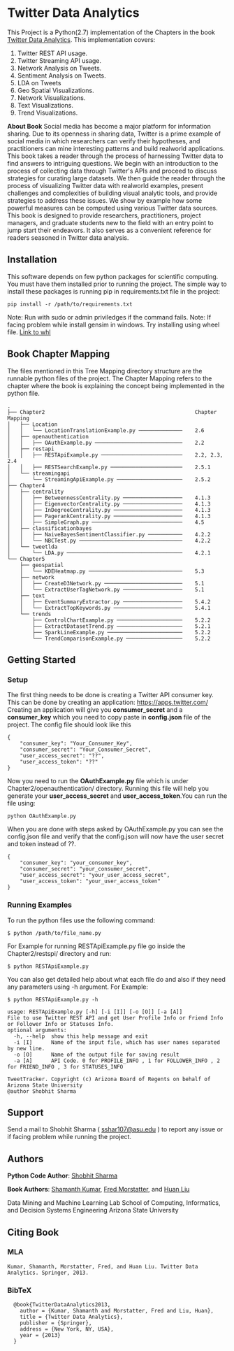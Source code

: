 # Twitter Data Analytics
This Project is a Python(2.7) implementation of the Chapters in the book [Twitter Data Analytics](http://tweettracker.fulton.asu.edu/tda/). This implementation covers:
1. Twitter REST API usage.
2. Twitter Streaming API usage.
3. Network Analysis on Tweets.
4. Sentiment Analysis on Tweets.
5. LDA on Tweets
6. Geo Spatial Visualizations.
7. Network Visualizations.
8. Text Visualizations.
9. Trend Visualizations.

**About Book**
Social media has become a major platform for information sharing. Due to its openness in sharing data, Twitter is a prime example of social media in which researchers can verify their hypotheses, and practitioners can mine interesting patterns and build realworld applications. This book takes a reader through the process of harnessing Twitter data to find answers to intriguing questions. We begin with an introduction to the process of collecting data through Twitter's APIs and proceed to discuss strategies for curating large datasets. We then guide the reader through the process of visualizing Twitter data with realworld examples, present challenges and complexities of building visual analytic tools, and provide strategies to address these issues. We show by example how some powerful measures can be computed using various Twitter data sources. This book is designed to provide researchers, practitioners, project managers, and graduate students new to the field with an entry point to jump start their endeavors. It also serves as a convenient reference for readers seasoned in Twitter data analysis.

## Installation
This software depends on few python packages for scientific computing. You must have them installed prior to running the project. 
The simple way to install these packages is running pip in requirements.txt file in the project:
```
pip install -r /path/to/requirements.txt
```
Note: Run with sudo or admin priviledges if the command fails.
Note: If facing problem while install gensim in windows. Try installing using wheel file. [Link to whl](http://www.lfd.uci.edu/~gohlke/pythonlibs/#gensim)

## Book Chapter Mapping
The files mentioned in this Tree Mapping directory structure are the runnable python files of the project. The Chapter Mapping refers to the chapter where the book is explaining the concept being implemented in the python file.
```
.
├── Chapter2                                                Chapter Mapping
│   ├── Location
│   │   └── LocationTranslationExample.py ──────────────    2.6
│   ├── openauthentication
│   │   ├── OAuthExample.py ────────────────────────────    2.2
│   ├── restapi
│   │   ├── RESTApiExample.py ──────────────────────────    2.2, 2.3, 2.4
│   │   ├── RESTSearchExample.py ───────────────────────    2.5.1
│   └── streamingapi
│       └── StreamingApiExample.py ─────────────────────    2.5.2
├── Chapter4
│   ├── centrality
│   │   ├── BetweennessCentrality.py ───────────────────    4.1.3
│   │   ├── EigenvectorCentrality.py ───────────────────    4.1.3
│   │   ├── InDegreeCentrality.py ──────────────────────    4.1.3
│   │   ├── PagerankCentrality.py ──────────────────────    4.1.3
│   │   ├── SimpleGraph.py ─────────────────────────────    4.5
│   ├── classificationbayes
│   │   ├── NaiveBayesSentimentClassifier.py ───────────    4.2.2
│   │   └── NBCTest.py ─────────────────────────────────    4.2.2
│   └── tweetlda
│       └── LDA.py ─────────────────────────────────────    4.2.1
└── Chapter5
    ├── geospatial
    │   └── KDEHeatmap.py ──────────────────────────────    5.3
    ├── network
    │   ├── CreateD3Network.py ─────────────────────────    5.1
    │   └── ExtractUserTagNetwork.py ───────────────────    5.1
    ├── text
    │   ├── EventSummaryExtractor.py ───────────────────    5.4.2
    │   └── ExtractTopKeywords.py ──────────────────────    5.4.1
    └── trends
        ├── ControlChartExample.py ─────────────────────    5.2.2
        ├── ExtractDatasetTrend.py ─────────────────────    5.2.1
        ├── SparkLineExample.py ────────────────────────    5.2.2
        └── TrendComparisonExample.py ──────────────────    5.2.2
```
## Getting Started
### Setup

The first thing needs to be done is creating a Twitter API consumer key. This can be done by creating an application: https://apps.twitter.com/
Creating an application will give you **consumer_secret** and a **consumer_key** which you need to copy paste in **config.json** file of the project. The config file should look like this
```
{
    "consumer_key": "Your_Consumer_Key", 
    "consumer_secret": "Your_Consumer_Secret", 
    "user_access_secret": "??", 
    "user_access_token": "??"
}
```
Now you need to run the **OAuthExample.py** file which is under Chapter2/openauthentication/ directory. Running this file will help you generate your **user_access_secret** and **user_access_token**.You can run the file using:
```
python OAuthExample.py
```
When you are done with steps asked by OAuthExample.py you can see the config.json file and verify that the config.json will now have the user secret and token instead of ??.
```
{
    "consumer_key": "your_consumer_key", 
    "consumer_secret": "your_consumer_secret", 
    "user_access_secret": "your_user_access_secret",
    "user_access_token": "your_user_access_token"
}
```
### Running Examples
To run the python files use the following command:
```
$ python /path/to/file_name.py
```
For Example for running RESTApiExample.py file go inside the Chapter2/restspi/ directory and run:
```
$ python RESTApiExample.py
```
You can also get detailed help about what each file do and also if they need any parameters using -h argument. For Example:
```
$ python RESTApiExample.py -h

usage: RESTApiExample.py [-h] [-i [I]] [-o [O]] [-a [A]]
File to use Twitter REST API and get User Profile Info or Friend Info or Follower Info or Statuses Info.
optional arguments:
  -h, --help  show this help message and exit
  -i [I]      Name of the input file, which has user names separated by new line.
  -o [O]      Name of the output file for saving result
  -a [A]      API Code. 0 for PROFILE_INFO , 1 for FOLLOWER_INFO , 2 for FRIEND_INFO , 3 for STATUSES_INFO

TweetTracker. Copyright (c) Arizona Board of Regents on behalf of Arizona State University
@author Shobhit Sharma
```
## Support
Send a mail to Shobhit Sharma ( sshar107@asu.edu ) to report any issue or if facing problem while running the project.
## Authors
**Python Code Author**: [Shobhit Sharma](https://www.linkedin.com/in/shosharma)

**Book Authors**: [Shamanth Kumar](http://www.public.asu.edu/~skumar34/), [Fred Morstatter](http://www.public.asu.edu/~fmorstat/), and [Huan Liu](http://www.public.asu.edu/~huanliu/)

Data Mining and Machine Learning Lab
School of Computing, Informatics, and Decision Systems Engineering
Arizona State University
## Citing Book
### MLA
```
Kumar, Shamanth, Morstatter, Fred, and Huan Liu. Twitter Data Analytics. Springer, 2013.
```
### BibTeX
```
  @book{TwitterDataAnalytics2013,
    author = {Kumar, Shamanth and Morstatter, Fred and Liu, Huan},
    title = {Twitter Data Analytics},
    publisher = {Springer},
    address = {New York, NY, USA},
    year = {2013}
  }
```